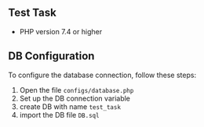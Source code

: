 Test Task
-----------

* PHP version 7.4 or higher

DB Configuration
-----------

<p>To configure the database connection, follow these steps:</p>

1. Open the file ``configs/database.php``
2. Set up the DB connection variable
3. create DB with name ``test_task``
4. import the DB file ``DB.sql``